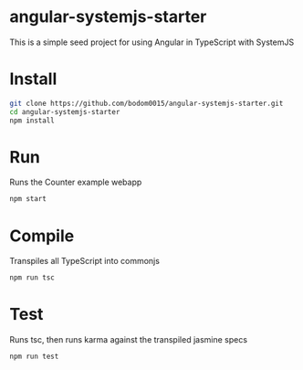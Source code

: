 # angular-systemjs-starter
This is a simple seed project for using Angular in TypeScript with SystemJS

# Install
```bash
git clone https://github.com/bodom0015/angular-systemjs-starter.git
cd angular-systemjs-starter
npm install
```

# Run
Runs the Counter example webapp
```bash
npm start
```

# Compile
Transpiles all TypeScript into commonjs
```bash
npm run tsc
```

# Test
Runs tsc, then runs karma against the transpiled jasmine specs
```bash
npm run test
```

